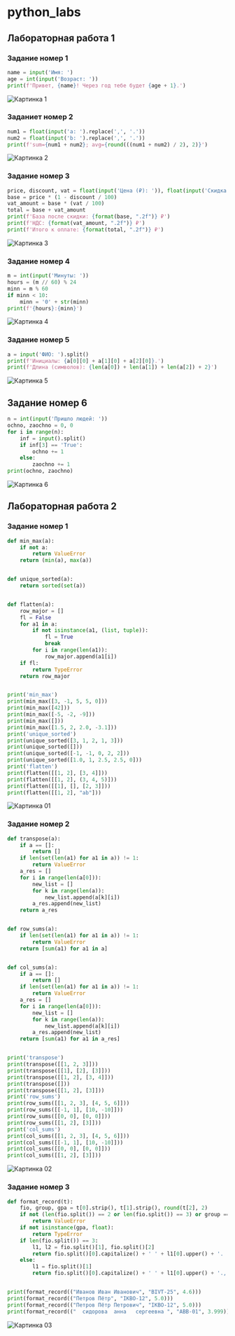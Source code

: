 # python_labs

## Лабораторная работа 1

### Задание номер 1
```python
name = input('Имя: ')
age = int(input('Возраст: '))
print(f'Привет, {name}! Через год тебе будет {age + 1}.')
```
![Картинка 1](./images/lab01/img01.png)

### Заданиет номер 2
```python
num1 = float(input('a: ').replace(',', '.'))
num2 = float(input('b: ').replace(',', '.'))
print(f'sum={num1 + num2}; avg={round(((num1 + num2) / 2), 2)}')
```
![Картинка 2](./images/lab01/img02.png)

### Задание номер 3
```python
price, discount, vat = float(input('Цена (₽): ')), float(input('Скидка (%): ')), float(input('НДС (%): '))
base = price * (1 - discount / 100)
vat_amount = base * (vat / 100)
total = base + vat_amount
print(f'База после скидки: {format(base, ".2f")} ₽')
print(f'НДС: {format(vat_amount, ".2f")} ₽')
print(f'Итого к оплате: {format(total, ".2f")} ₽')
```
![Картинка 3](./images/lab01/img03.png)

### Задание номер 4
```python
m = int(input('Минуты: '))
hours = (m // 60) % 24
minn = m % 60
if minn < 10:
    minn = '0' + str(minn)
print(f'{hours}:{minn}')
```
![Картинка 4](./images/lab01/img04.png)

### Задание номер 5
```python
a = input('ФИО: ').split()
print(f'Инициалы: {a[0][0] + a[1][0] + a[2][0]}.')
print(f'Длина (символов): {len(a[0]) + len(a[1]) + len(a[2]) + 2}')
```
![Картинка 5](./images/lab01/img05.png)

## Задание номер 6
```python
n = int(input('Пришло людей: '))
ochno, zaochno = 0, 0
for i in range(n):
    inf = input().split()
    if inf[3] == 'True':
        ochno += 1
    else:
        zaochno += 1
print(ochno, zaochno)
```
![Картинка 6](./images/lab01/img06.png)



## Лабораторная работа 2

### Задание номер 1
``` python
def min_max(a):
    if not a:
        return ValueError
    return (min(a), max(a))


def unique_sorted(a):
    return sorted(set(a))


def flatten(a):
    row_major = []
    fl = False
    for a1 in a:
        if not isinstance(a1, (list, tuple)):
            fl = True
            break
        for i in range(len(a1)):
            row_major.append(a1[i])
    if fl:
        return TypeError
    return row_major


print('min_max')
print(min_max([3, -1, 5, 5, 0]))
print(min_max([42]))
print(min_max([-5, -2, -9]))
print(min_max([]))
print(min_max([1.5, 2, 2.0, -3.1]))
print('unique_sorted')
print(unique_sorted([3, 1, 2, 1, 3]))
print(unique_sorted([]))
print(unique_sorted([-1, -1, 0, 2, 2]))
print(unique_sorted([1.0, 1, 2.5, 2.5, 0]))
print('flatten')
print(flatten([[1, 2], [3, 4]]))
print(flatten([[1, 2], (3, 4, 5)]))
print(flatten([[1], [], [2, 3]]))
print(flatten([[1, 2], "ab"]))
```
![Картинка 01](./images/lab02/img01.png)

### Задание номер 2
``` python
def transpose(a):
    if a == []:
        return []
    if len(set(len(a1) for a1 in a)) != 1:
        return ValueError
    a_res = []
    for i in range(len(a[0])):
        new_list = []
        for k in range(len(a)):
            new_list.append(a[k][i])
        a_res.append(new_list)
    return a_res


def row_sums(a):
    if len(set(len(a1) for a1 in a)) != 1:
        return ValueError
    return [sum(a1) for a1 in a]


def col_sums(a):
    if a == []:
        return []
    if len(set(len(a1) for a1 in a)) != 1:
        return ValueError
    a_res = []
    for i in range(len(a[0])):
        new_list = []
        for k in range(len(a)):
            new_list.append(a[k][i])
        a_res.append(new_list)
    return [sum(a1) for a1 in a_res]


print('transpose')
print(transpose([[1, 2, 3]]))
print(transpose([[1], [2], [3]]))
print(transpose([[1, 2], [3, 4]]))
print(transpose([]))
print(transpose([[1, 2], [3]]))
print('row_sums')
print(row_sums([[1, 2, 3], [4, 5, 6]]))
print(row_sums([[-1, 1], [10, -10]]))
print(row_sums([[0, 0], [0, 0]]))
print(row_sums([[1, 2], [3]]))
print('col_sums')
print(col_sums([[1, 2, 3], [4, 5, 6]]))
print(col_sums([[-1, 1], [10, -10]]))
print(col_sums([[0, 0], [0, 0]]))
print(col_sums([[1, 2], [3]]))
```
![Картинка 02](./images/lab02/img02.png)

### Задание номер 3
``` python
def format_record(t):
    fio, group, gpa = t[0].strip(), t[1].strip(), round(t[2], 2)
    if not (len(fio.split()) == 2 or len(fio.split()) == 3) or group == '':
        return ValueError
    if not isinstance(gpa, float):
        return TypeError
    if len(fio.split()) == 3:
        l1, l2 = fio.split()[1], fio.split()[2]
        return fio.split()[0].capitalize() + ' ' + l1[0].upper() + '. ' + l2[0].upper() + '., гр. ' + group + ', GPA ' + f'{gpa:.2f}'
    else:
        l1 = fio.split()[1]
        return fio.split()[0].capitalize() + ' ' + l1[0].upper() + '., гр. ' + group + ', GPA ' + f'{gpa:.2f}'


print(format_record(("Иванов Иван Иванович", "BIVT-25", 4.6)))
print(format_record(("Петров Пётр", "IKBO-12", 5.0)))
print(format_record(("Петров Пётр Петрович", "IKBO-12", 5.0)))
print(format_record(("  сидорова  анна   сергеевна ", "ABB-01", 3.999)))
```
![Картинка 03](./images/lab02/img03.png)
